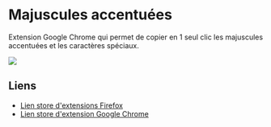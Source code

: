 # Majuscules accentuées

Extension Google Chrome qui permet de copier en 1 seul clic les majuscules accentuées et les caractères spéciaux.

![](https://user-images.githubusercontent.com/48412786/157112902-94cfb6a1-6815-441b-b01c-329279ca5222.png)

## Liens
- [Lien store d'extensions Firefox](https://addons.mozilla.org/fr/firefox/addon/majuscules-et-caract%C3%A8res/)
- [Lien store d'extension Google Chrome](https://chrome.google.com/webstore/detail/majuscules-et-caract%C3%A8res/jgclphfedglcbhenhaolbhnkbaebeipi?hl=fr&authuser=0)
